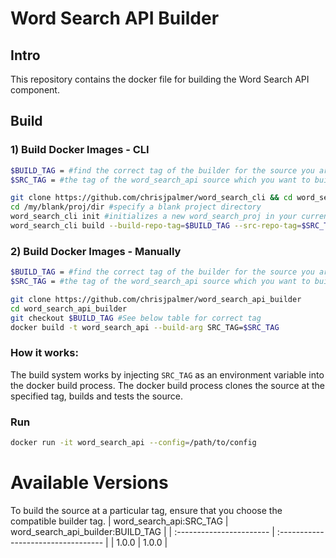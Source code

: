 # Word Search API Builder
## Intro
This repository contains the docker file for building the Word Search API component.

## Build
### 1) Build Docker Images - CLI
```sh
$BUILD_TAG = #find the correct tag of the builder for the source you are trying to build
$SRC_TAG = #the tag of the word_search_api source which you want to build

git clone https://github.com/chrisjpalmer/word_search_cli && cd word_search_cli && npm link
cd /my/blank/proj/dir #specify a blank project directory
word_search_cli init #initializes a new word_search_proj in your current directory
word_search_cli build --build-repo-tag=$BUILD_TAG --src-repo-tag=$SRC_TAG word_search_api
```

### 2) Build Docker Images - Manually
```sh
$BUILD_TAG = #find the correct tag of the builder for the source you are trying to build
$SRC_TAG = #the tag of the word_search_api source which you want to build

git clone https://github.com/chrisjpalmer/word_search_api_builder
cd word_search_api_builder
git checkout $BUILD_TAG #See below table for correct tag
docker build -t word_search_api --build-arg SRC_TAG=$SRC_TAG
```

### How it works:
The build system works by injecting `SRC_TAG` as an environment variable into the docker build process. The docker build process clones the source at the specified tag, builds and tests the source.

### Run
```sh
docker run -it word_search_api --config=/path/to/config
```

# Available Versions
To build the source at a particular tag, ensure that you choose the compatible builder tag.
| word_search_api:SRC_TAG | word_search_api_builder:BUILD_TAG |
| :----------------------- | :---------------------------------- |
| 1.0.0 | 1.0.0 |